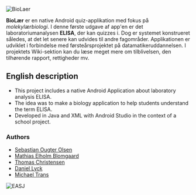 ![BioLaer](https://i.imgur.com/9KSslIj.png)

**BioLær** er en native Android quiz-applikation med fokus på _molekylærbiologi_. I denne første udgave af app'en er det laboratoriumanalysen **ELISA**, der kan quizzes i. Dog er systemet konstrueret således, at det let senere kan udvides til andre fagområder. Applikationen er udviklet i forbindelse med førsteårsprojektet på datamatikeruddannelsen. I projektets Wiki-sektion kan du læse meget mere om tilblivelsen, den tilhørende rapport, rettigheder mv.

## English description
- This project includes a native Android Application about laboratory analysis ELISA.
- The idea was to make a biology application to help students understand the term ELISA.
- Developed in Java and XML with Android Studio in the context of a school project.

### Authors
- [Sebastian Ougter Olsen](https://github.com/SebastianOugterOlsen)
- [Mathias Elholm Blomgaard](https://github.com/Matttuu)
- [Thomas Christensen](https://github.com/Thom9521)
- [Daniel Lyck](https://github.com/dani832m)
- [Michael Trans](https://github.com/mich282q)

![EASJ](https://i.imgur.com/WB92JAA.png)
